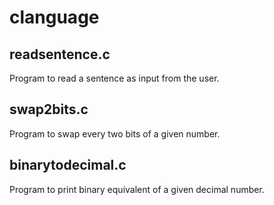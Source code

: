 # clanguage

readsentence.c
--------------
Program to read a sentence as input from the user.

swap2bits.c
-----------
Program to swap every two bits of a given number.

binarytodecimal.c
-----------------
Program to print binary equivalent of a given decimal number.
